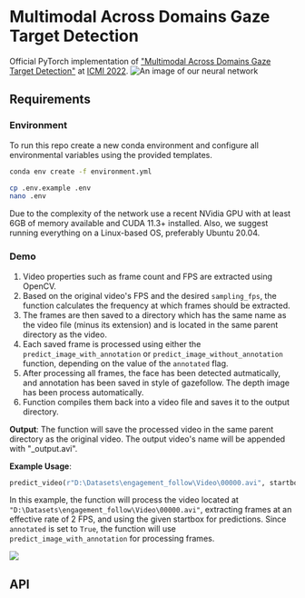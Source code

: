 # Multimodal Across Domains Gaze Target Detection
Official PyTorch implementation of ["Multimodal Across Domains Gaze Target Detection"](https://dl.acm.org/doi/10.1145/3536221.3556624) at [ICMI 2022](https://icmi.acm.org/2022/).
![An image of our neural network](/assets/network.png?raw=true)

## Requirements
### Environment
To run this repo create a new conda environment and configure all environmental variables using the provided templates.

```bash
conda env create -f environment.yml

cp .env.example .env
nano .env
```

Due to the complexity of the network use a recent NVidia GPU with at least 6GB of memory available and CUDA 11.3+ installed.
Also, we suggest running everything on a Linux-based OS, preferably Ubuntu 20.04.

### Demo
 
1. Video properties such as frame count and FPS are extracted using OpenCV.
2. Based on the original video's FPS and the desired `sampling_fps`, the function calculates the frequency at which frames should be extracted.
3. The frames are then saved to a directory which has the same name as the video file (minus its extension) and is located in the same parent directory as the video.
4. Each saved frame is processed using either the `predict_image_with_annotation` or `predict_image_without_annotation` function, depending on the value of the `annotated` flag.
5. After processing all frames, the face has been detected autmatically, and annotation has been saved in style of gazefollow. The depth image has been process automatically.
6. Function compiles them back into a video file and saves it to the output directory.

**Output**:
The function will save the processed video in the same parent directory as the original video. The output video's name will be appended with "_output.avi".

**Example Usage**:
```python
predict_video(r"D:\Datasets\engagement_follow\Video\00000.avi", startbox=[267, 200, 314, 248], sampling_fps=2, annotated=True)
```
In this example, the function will process the video located at `"D:\Datasets\engagement_follow\Video\00000.avi"`, extracting frames at an effective rate of 2 FPS, and using the given startbox for predictions. Since `annotated` is set to `True`, the function will use `predict_image_with_annotation` for processing frames.

![](https://i.imgur.com/3pdnmLF.png)

## API
